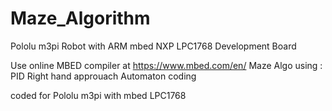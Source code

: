 # Maze_Algorithm
Pololu m3pi Robot with ARM mbed NXP LPC1768 Development Board

Use online MBED compiler at https://www.mbed.com/en/
Maze Algo using :
                PID
                Right hand approuach 
                Automaton coding 
                
coded for Pololu m3pi with mbed LPC1768
